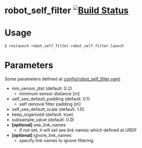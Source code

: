 robot_self_filter [![Build Status](https://api.travis-ci.com/Nishida-Lab/robot_self_filter.svg?branch=kinetic-devel)](https://travis-ci.com/Nishida-Lab/robot_self_filter)
=====================================================================================================================================================

# Usage
```
$ roslaunch robot_self_filter robot_self_filter.launch
```

# Parameters
Some parameters defined at [config/robot_self_filter.yaml](config/robot_self_filter.yaml)
- min_sensor_dist (default: 0.2)
  - minimum sensor distance [m]
- self_see_default_padding (default: 0.1)
  - self removal filter padding [m]
- self_see_default_scale (default: 1.0)
- keep_organized (default: true)
- subsample_value (default: 0.0)
- **[optional]** see_link_names
  - if not set, it will set see link names which defined at URDF
- **[optional]** ignore_link_names
  - specify link names to ignore filtering
